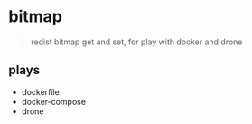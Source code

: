 # bitmap
>redist bitmap get and set, for play with docker and drone

## plays
- dockerfile
- docker-compose
- drone
